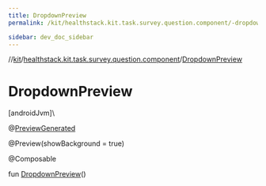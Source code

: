```yaml
---
title: DropdownPreview
permalink: /kit/healthstack.kit.task.survey.question.component/-dropdown-preview.html

sidebar: dev_doc_sidebar
---
```

//[kit](../../kit.html)/[healthstack.kit.task.survey.question.component](index.html)/[DropdownPreview](-dropdown-preview.html)



# DropdownPreview



[androidJvm]\




@[PreviewGenerated](../healthstack.kit.annotation/-preview-generated/index.html)



@Preview(showBackground = true)



@Composable



fun [DropdownPreview](-dropdown-preview.html)()




